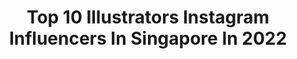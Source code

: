 ---
title: Top 10 Illustrators Instagram Influencers In Singapore In 2022
description: >-
  Find top illustrators Instagram influencers in Singapore in 2022. Most popular hashtags: #illustration #sketch #digitalart #animation.
platform: Instagram
hits: 11
text_top: Identify the most popular Instagram profiles on inBeat.
text_bottom: Our database holds 11 Instagram influencers like this in Singapore for you to connect with.
profiles:
  - username: "kzgabriella"
    fullname: >-
      Kezia Gabriella
    bio: >-
      SG • Art Director / Illustrator / Maker 1/2 of @helloantinormal Business Enquiry: kezia@antinormal.co
    location: "Singapore"
    followers: 25863
    engagement: 966
    commentsToLikes: 0.007254
    id: ckap97yadrj970i78xzgqwtqo
    verified: false
    hashtags: "#illustration, #sketchbook, #sketch, #editorialillustration"
  - username: "davdaf"
    fullname: >-
      
    bio: >-
      Mr D.Disney 🇸🇬✨🏰✨ 🎪: The Avid DisneyFan °o° 🙋🏻‍♂️: I'm an illustrator 🚂: Disney Collector’s 🎠: Share Disney Magic
    location: "Singapore"
    followers: 38603
    engagement: 368
    commentsToLikes: 0.012828
    id: ck9wf8jncnoo20j78qxlpvs9q
    verified: false
    hashtags: "#waltdisneyworld, #disneyanimation, #disneybeautyandthebeasthometheme, #disneymagic"
  - username: "leorenart"
    fullname: >-
      ⭕️ Leoren ⭕️
    bio: >-
      [[ Illustrator + pin maker ]] ⚠️ Repost with credit OK 🌟 COMMISSION CLOSED 📮 ONLINE STORE OPEN
    location: "Singapore"
    followers: 10257
    engagement: 475
    commentsToLikes: 0.030664
    id: ckap1racnvs790i7861byeshw
    verified: false
    hashtags: "#digitalpainting, #tifalockhart, #barret, #aang"
  - username: "goldfishkang"
    fullname: >-
      🍑🌷☁️ gloria ☁️🌷🍑
    bio: >-
      💒 illustrator 💫 cute creature enthusiast 🌷 shop update: sep 2020 🌸 please do not copy/trace/repost
    location: "Singapore"
    followers: 90138
    engagement: 265
    commentsToLikes: 0.022452
    id: ck13d9yhk4eif0i19moqore21
    verified: false
    hashtags: "#stationeryaddict, #illustration, #illustrationgram, #pingame"
  - username: "chantalwindley"
    fullname: >-
      Chantal ♡
    bio: >-
      Rhythm Cycle @absolutecyclesingapore • Founder @mrsdeco_ • Swim with meeee 🏊🏼‍♀️ • Illustrator @c.llustrations
    location: "Singapore"
    followers: 6351
    engagement: 492
    commentsToLikes: 0.036458
    id: ckap3zuhm58030i78fkxxq97n
    verified: false
    hashtags: "#tiktok, #singapore, #tiktoksingapore, #spininstructor"
  - username: "sakyru"
    fullname: >-
      𝑺𝑨𝑲𝒀𝑹𝑼 🍭
    bio: >-
      💊 megan ♡ sg illustrator/animator 🌈 𝖘𝖚𝖒𝖒𝖔𝖓𝖊𝖉 @isthatapixel 𝖜/ @benmatchap 🔫 • 🔪 @sakydraws • sketches 🔪 @hyperempathy • makeup 🔪 @duckmeg_ • twitter
    location: "Singapore"
    followers: 6642
    engagement: 1830
    commentsToLikes: 0.020023
    id: ck8t4uzqm7zu50j78qfko3bmb
    verified: false
    hashtags: "#bokunohero, #bnha, #atla, #jshk"
  - username: "redbeanporridge"
    fullname: >-
      Johan (Joe-han)
    bio: >-
      Illustrator & 2D Animator He/him 21 Student@Lasalle College of The Arts Singapore. Malaysian 🇸🇬🇲🇾 Commissions Closed!
    location: "Singapore"
    followers: 24764
    engagement: 679
    commentsToLikes: 0.009651
    id: ck0w54yh61x9z0i196gqqj479
    verified: false
    hashtags: "#comic, #graphicnovel, #anxietydisorders, #mentalhealthawareness"
  - username: "friedricebucket"
    fullname: >-
      Ong Yi Teck | Animator
    bio: >-
      25 | Illustrator and Animator| Based in 🇸🇬 I create digital lifestyle content too @thericebucket Email for business inquiries.
    location: "Singapore"
    followers: 7935
    engagement: 422
    commentsToLikes: 0.015937
    id: ck14l6lgrt47r0i197ra1jrtu
    verified: false
    hashtags: "#illustration, #inktober2019, #fanart, #animation"
  - username: "irenekohstudio"
    fullname: >-
      Irene Koh Studio | Kawaii Art
    bio: >-
      💖 Kawaii art that bring happiness to the child at heart 💖 Everyone is fighting their own battles. Sometimes all we need is something to make us smile
    location: "Singapore"
    followers: 6882
    engagement: 769
    commentsToLikes: 0.083770
    id: ck137q1mtcsrx0i19vkvfhdij
    verified: false
    hashtags: "#catart, #nursesofinstagram, #digitaldraw, #kawaiistuff"
  - username: "joanne__lopes"
    fullname: >-
      𝒥𝑜𝒜𝓃𝓃𝑒 𝐿𝑜𝓅𝑒𝓈
    bio: >-
      📍Amsterdam 👑 Tiktok: JoanneLopes 440K 🏆Genomineerd voor beste tiktok’er🤩
    location: "Singapore"
    followers: 14844
    engagement: 876
    commentsToLikes: 0.028811
    id: ck8weljgre8im0j78a3640mk1
    verified: false
    hashtags: "#tiktokapp, #netherlands, #letsgoviral, #crazyhumor"
---